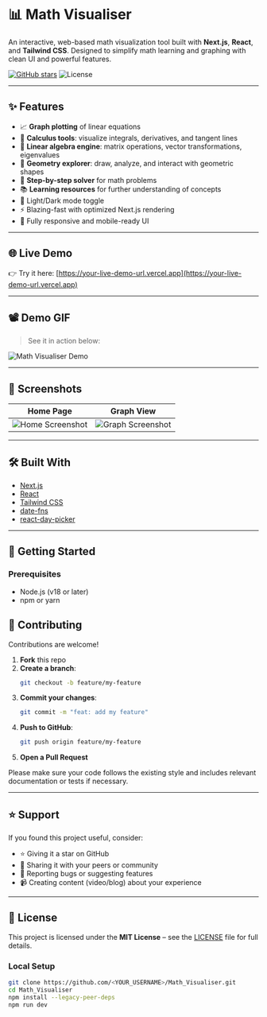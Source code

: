 # 📊 Math Visualiser

An interactive, web-based math visualization tool built with **Next.js**, **React**, and **Tailwind CSS**. Designed to simplify math learning and graphing with clean UI and powerful features.

[![GitHub stars](https://img.shields.io/github/stars/Ck243414/Math_Visualiser?style=social)](https://github.com/Ck243414/Math_Visualiser/stargazers)
![License](https://img.shields.io/github/license/Ck243414/Math_Visualiser)

---

## ✨ Features

- 📈 **Graph plotting** of linear equations  
- 🧮 **Calculus tools**: visualize integrals, derivatives, and tangent lines  
- 🔢 **Linear algebra engine**: matrix operations, vector transformations, eigenvalues  
- 📐 **Geometry explorer**: draw, analyze, and interact with geometric shapes  
- 🧠 **Step-by-step solver** for math problems  
- 📚 **Learning resources** for further understanding of concepts  
- 🌙 Light/Dark mode toggle  
- ⚡ Blazing-fast with optimized Next.js rendering  
- 📱 Fully responsive and mobile-ready UI  

---

## 🌐 Live Demo

👉 Try it here: [https://your-live-demo-url.vercel.app](https://your-live-demo-url.vercel.app)

---

## 📽️ Demo GIF

> See it in action below:

![Math Visualiser Demo](docs/demo.gif)

---

## 📸 Screenshots

| Home Page | Graph View |
|-----------|------------|
| ![Home Screenshot](docs/screenshot-home.png) | ![Graph Screenshot](docs/screenshot-graph.png) |

---

## 🛠️ Built With

- [Next.js](https://nextjs.org/)
- [React](https://reactjs.org/)
- [Tailwind CSS](https://tailwindcss.com/)
- [date-fns](https://date-fns.org/)
- [react-day-picker](https://react-day-picker.js.org/)

---

## 🚀 Getting Started

### Prerequisites

- Node.js (v18 or later)
- npm or yarn

## 🤝 Contributing

Contributions are welcome!

1. **Fork** this repo  
2. **Create a branch**:  
   ```bash
   git checkout -b feature/my-feature
   ```
3. **Commit your changes**:  
   ```bash
   git commit -m "feat: add my feature"
   ```
4. **Push to GitHub**:  
   ```bash
   git push origin feature/my-feature
   ```
5. **Open a Pull Request**

Please make sure your code follows the existing style and includes relevant documentation or tests if necessary.

---

## ⭐ Support

If you found this project useful, consider:

- ⭐ Giving it a star on GitHub  
- 🔗 Sharing it with your peers or community  
- 🐛 Reporting bugs or suggesting features  
- 📹 Creating content (video/blog) about your experience  

---

## 📄 License

This project is licensed under the **MIT License** – see the [LICENSE](LICENSE) file for full details.

### Local Setup

```bash
git clone https://github.com/<YOUR_USERNAME>/Math_Visualiser.git
cd Math_Visualiser
npm install --legacy-peer-deps
npm run dev
